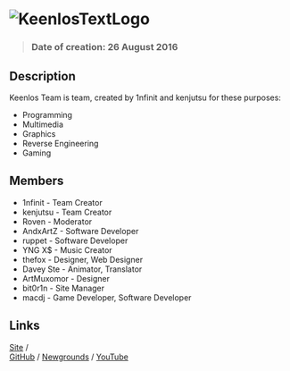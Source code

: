 # ![KeenlosTextLogo](https://keenlos.xyz/images/KeenlosNewAvaF.png)

> ### Date of creation: 26 August 2016

## Description

Keenlos Team is team, created by 1nfinit and kenjutsu for these purposes:
* Programming
* Multimedia
* Graphics
* Reverse Engineering
* Gaming

## Members

* 1nfinit - Team Creator
* kenjutsu - Team Creator
* Roven - Moderator
* AndxArtZ - Software Developer
* ruppet - Software Developer
* YNG X$ - Music Creator
* thefox - Designer, Web Designer
* Davey Ste - Animator, Translator
* ArtMuxomor - Designer
* bit0r1n - Site Manager
* macdj - Game Developer, Software Developer

## Links

[Site](https://keenlos.xyz) /  
[GitHub](https://github.com/Keenlos) / 
[Newgrounds](https://keenlos.newgrounds.com) / 
[YouTube](https://www.youtube.com/channel/UCtCEhGtp5G5HMD4ONLtFjgg)
